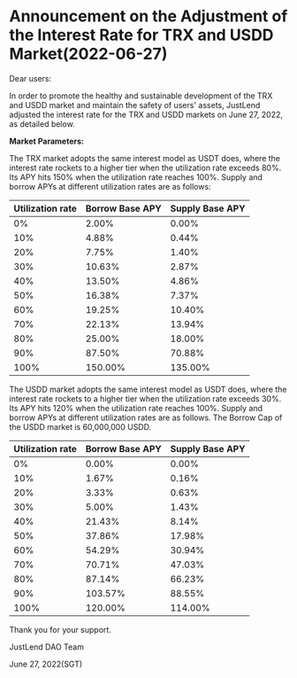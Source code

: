 # Announcement on the Adjustment of the Interest Rate for TRX and USDD Market(2022-06-27)

Dear users:

In order to promote the healthy and sustainable development of the TRX and USDD market and maintain the safety of users' assets, JustLend adjusted the interest rate for the TRX and USDD markets on June 27, 2022, as detailed below.

**Market Parameters:**

The TRX market adopts the same interest model as USDT does, where the interest rate rockets to a higher tier when the utilization rate exceeds 80%. Its APY hits 150% when the utilization rate reaches 100%. Supply and borrow APYs at different utilization rates are as follows:

| Utilization rate | Borrow Base APY | Supply Base APY |
| ---------------- | --------------- | --------------- |
| 0%               | 2.00%           | 0.00%           |
| 10%              | 4.88%           | 0.44%           |
| 20%              | 7.75%           | 1.40%           |
| 30%              | 10.63%          | 2.87%           |
| 40%              | 13.50%          | 4.86%           |
| 50%              | 16.38%          | 7.37%           |
| 60%              | 19.25%          | 10.40%          |
| 70%              | 22.13%          | 13.94%          |
| 80%              | 25.00%          | 18.00%          |
| 90%              | 87.50%          | 70.88%          |
| 100%             | 150.00%         | 135.00%         |

The USDD market adopts the same interest model as USDT does, where the interest rate rockets to a higher tier when the utilization rate exceeds 30%. Its APY hits 120% when the utilization rate reaches 100%. Supply and borrow APYs at different utilization rates are as follows. The Borrow Cap of the USDD market is 60,000,000 USDD.

| Utilization rate | Borrow Base APY | Supply Base APY |
| ---------------- | --------------- | --------------- |
| 0%               | 0.00%           | 0.00%           |
| 10%              | 1.67%           | 0.16%           |
| 20%              | 3.33%           | 0.63%           |
| 30%              | 5.00%           | 1.43%           |
| 40%              | 21.43%          | 8.14%           |
| 50%              | 37.86%          | 17.98%          |
| 60%              | 54.29%          | 30.94%          |
| 70%              | 70.71%          | 47.03%          |
| 80%              | 87.14%          | 66.23%          |
| 90%              | 103.57%         | 88.55%          |
| 100%             | 120.00%         | 114.00%         |

Thank you for your support.

JustLend DAO Team

June 27, 2022(SGT)
